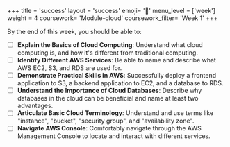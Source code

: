 +++
title = 'success'
layout = 'success'
emoji= '📝'
menu_level = ['week']
weight = 4
coursework= 'Module-cloud'
coursework_filter= 'Week 1'
+++

By the end of this week, you should be able to:


- [ ] **Explain the Basics of Cloud Computing**: Understand what cloud computing is, and how it's different from traditional computing.
- [ ] **Identify Different AWS Services**: Be able to name and describe what AWS EC2, S3, and RDS are used for.
- [ ] **Demonstrate Practical Skills in AWS**: Successfully deploy a frontend application to S3, a backend application to EC2, and a database to RDS.
- [ ] **Understand the Importance of Cloud Databases**: Describe why databases in the cloud can be beneficial and name at least two advantages.
- [ ] **Articulate Basic Cloud Terminology**: Understand and use terms like "instance", "bucket", "security group", and "availability zone".
- [ ] **Navigate AWS Console**: Comfortably navigate through the AWS Management Console to locate and interact with different services.
